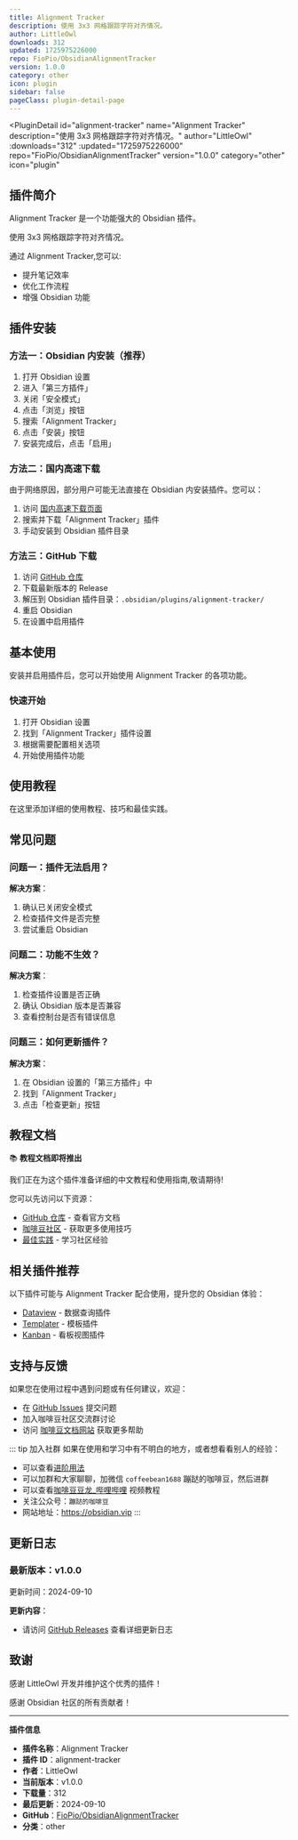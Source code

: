 ```yaml
---
title: Alignment Tracker
description: 使用 3x3 网格跟踪字符对齐情况。
author: LittleOwl
downloads: 312
updated: 1725975226000
repo: FioPio/ObsidianAlignmentTracker
version: 1.0.0
category: other
icon: plugin
sidebar: false
pageClass: plugin-detail-page
---
```


<PluginDetail
  id="alignment-tracker"
  name="Alignment Tracker"
  description="使用 3x3 网格跟踪字符对齐情况。"
  author="LittleOwl"
  :downloads="312"
  :updated="1725975226000"
  repo="FioPio/ObsidianAlignmentTracker"
  version="1.0.0"
  category="other"
  icon="plugin"
>

<!-- AUTO_GENERATED_START -->
## 插件简介

Alignment Tracker 是一个功能强大的 Obsidian 插件。

使用 3x3 网格跟踪字符对齐情况。

通过 Alignment Tracker,您可以:

- 提升笔记效率
- 优化工作流程
- 增强 Obsidian 功能

<!-- AUTO_GENERATED_END -->

<!-- AUTO_GENERATED_START -->
## 插件安装

### 方法一：Obsidian 内安装（推荐）

1. 打开 Obsidian 设置
2. 进入「第三方插件」
3. 关闭「安全模式」
4. 点击「浏览」按钮
5. 搜索「Alignment Tracker」
6. 点击「安装」按钮
7. 安装完成后，点击「启用」

### 方法二：国内高速下载

由于网络原因，部分用户可能无法直接在 Obsidian 内安装插件。您可以：

1. 访问 [国内高速下载页面](/zh/documentation/obsidian-plugins-download.html)
2. 搜索并下载「Alignment Tracker」插件
3. 手动安装到 Obsidian 插件目录

### 方法三：GitHub 下载

1. 访问 [GitHub 仓库](https://github.com/FioPio/ObsidianAlignmentTracker)
2. 下载最新版本的 Release
3. 解压到 Obsidian 插件目录：`.obsidian/plugins/alignment-tracker/`
4. 重启 Obsidian
5. 在设置中启用插件

## 基本使用

安装并启用插件后，您可以开始使用 Alignment Tracker 的各项功能。

### 快速开始

1. 打开 Obsidian 设置
2. 找到「Alignment Tracker」插件设置
3. 根据需要配置相关选项
4. 开始使用插件功能

<!-- AUTO_GENERATED_END -->

<!-- CUSTOM_CONTENT_START:tutorial -->
## 使用教程

在这里添加详细的使用教程、技巧和最佳实践。

<!-- CUSTOM_CONTENT_END:tutorial -->

<!-- SHARED_CONTENT_START -->
## 常见问题

### 问题一：插件无法启用？

**解决方案**：
1. 确认已关闭安全模式
2. 检查插件文件是否完整
3. 尝试重启 Obsidian

### 问题二：功能不生效？

**解决方案**：
1. 检查插件设置是否正确
2. 确认 Obsidian 版本是否兼容
3. 查看控制台是否有错误信息

### 问题三：如何更新插件？

**解决方案**：
1. 在 Obsidian 设置的「第三方插件」中
2. 找到「Alignment Tracker」
3. 点击「检查更新」按钮

## 教程文档

📚 **教程文档即将推出**

我们正在为这个插件准备详细的中文教程和使用指南,敬请期待!

您可以先访问以下资源：
- [GitHub 仓库](https://github.com/FioPio/ObsidianAlignmentTracker) - 查看官方文档
- [咖啡豆社区](/zh/bases/) - 获取更多使用技巧
- [最佳实践](/zh/best-practices/) - 学习社区经验

## 相关插件推荐

以下插件可能与 Alignment Tracker 配合使用，提升您的 Obsidian 体验：

- [Dataview](/zh/plugins/dataview.html) - 数据查询插件
- [Templater](/zh/plugins/templater-obsidian.html) - 模板插件
- [Kanban](/zh/plugins/obsidian-kanban.html) - 看板视图插件

## 支持与反馈

如果您在使用过程中遇到问题或有任何建议，欢迎：

- 在 [GitHub Issues](https://github.com/FioPio/ObsidianAlignmentTracker/issues) 提交问题
- 加入咖啡豆社区交流群讨论
- 访问 [咖啡豆文档网站](https://obsidian.vip) 获取更多帮助

::: tip 加入社群
如果在使用和学习中有不明白的地方，或者想看看别人的经验：
- 可以查看[进阶用法](/zh/advanced)
- 可以加群和大家聊聊，加微信 `coffeebean1688` 蹦跶的咖啡豆，然后进群
- 可以查看[咖啡豆豆龙_哔哩哔哩](https://space.bilibili.com/618777356) 视频教程
- 关注公众号：`蹦跶的咖啡豆`
- 网站地址：https://obsidian.vip
:::
<!-- SHARED_CONTENT_END -->

<!-- AUTO_GENERATED_START -->
## 更新日志

### 最新版本：v1.0.0

更新时间：2024-09-10

**更新内容**：
- 请访问 [GitHub Releases](https://github.com/FioPio/ObsidianAlignmentTracker/releases) 查看详细更新日志

## 致谢

感谢 LittleOwl 开发并维护这个优秀的插件！

感谢 Obsidian 社区的所有贡献者！

---

**插件信息**
- **插件名称**：Alignment Tracker
- **插件 ID**：alignment-tracker
- **作者**：LittleOwl
- **当前版本**：v1.0.0
- **下载量**：312
- **最后更新**：2024-09-10
- **GitHub**：[FioPio/ObsidianAlignmentTracker](https://github.com/FioPio/ObsidianAlignmentTracker)
- **分类**：other
<!-- AUTO_GENERATED_END -->

</PluginDetail>

